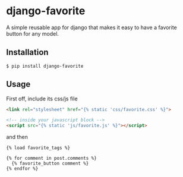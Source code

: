 # django-favorite

A simple reusable app for django that makes it easy to have a favorite button for any model.

## Installation

    $ pip install django-favorite

## Usage

First off, include its css/js file

```html
<link rel="stylesheet" href="{% static 'css/favorite.css' %}">

<!-- inside your javascript block -->
<script src="{% static 'js/favorite.js' %}"></script>
```

and then

```
{% load favorite_tags %}

{% for comment in post.comments %}
  {% favorite_button comment %}
{% endfor %}
```
